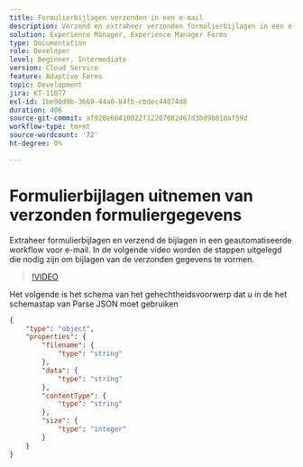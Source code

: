 ```yaml
---
title: Formulierbijlagen verzenden in een e-mail
description: Verzend en extraheer verzonden formulierbijlagen in een e-mail met behulp van de geautomatiseerde workflow
solution: Experience Manager, Experience Manager Forms
type: Documentation
role: Developer
level: Beginner, Intermediate
version: Cloud Service
feature: Adaptive Forms
topic: Development
jira: KT-11077
exl-id: 1be90d9b-3669-44a0-84fb-cbdec44074d8
duration: 406
source-git-commit: af928e60410022f12207082467d3bd9b818af59d
workflow-type: tm+mt
source-wordcount: '72'
ht-degree: 0%

---
```


# Formulierbijlagen uitnemen van verzonden formuliergegevens

Extraheer formulierbijlagen en verzend de bijlagen in een geautomatiseerde workflow voor e-mail.
In de volgende video worden de stappen uitgelegd die nodig zijn om bijlagen van de verzonden gegevens te vormen.
>[!VIDEO](https://video.tv.adobe.com/v/3409017?quality=12&learn=on)

Het volgende is het schema van het gehechtheidsvoorwerp dat u in de het schemastap van Parse JSON moet gebruiken

```json
{
    "type": "object",
    "properties": {
        "filename": {
            "type": "string"
        },
        "data": {
            "type": "string"
        },
        "contentType": {
            "type": "string"
        },
        "size": {
            "type": "integer"
        }
    }
}
```
